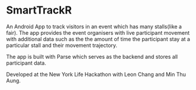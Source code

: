# SmartTrackR
An Android App to track visitors in an event which has many stalls(like a fair). The app provides the event organisers with live
participant movement with additional data such as the the amount of time the participant stay at a particular stall and their movement 
trajectory. 

The app is built with Parse which serves as the backend and stores all participant data. 

Developed at the New York Life Hackathon with Leon Chang and Min Thu Aung.
